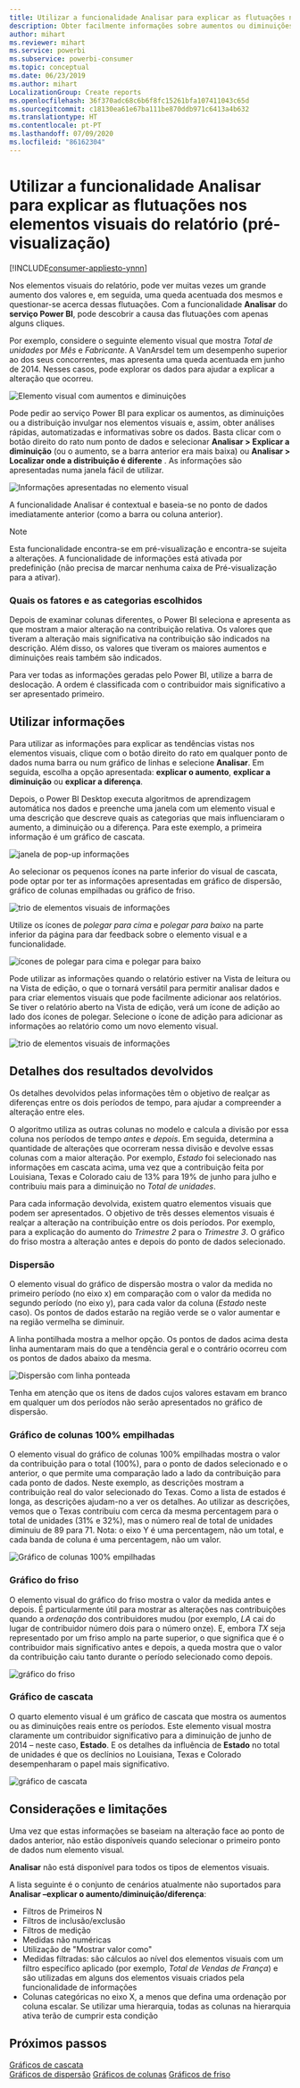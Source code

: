 ```yaml
---
title: Utilizar a funcionalidade Analisar para explicar as flutuações nos elementos visuais do relatório
description: Obter facilmente informações sobre aumentos ou diminuições no Power BI Desktop
author: mihart
ms.reviewer: mihart
ms.service: powerbi
ms.subservice: powerbi-consumer
ms.topic: conceptual
ms.date: 06/23/2019
ms.author: mihart
LocalizationGroup: Create reports
ms.openlocfilehash: 36f370adc68c6b6f8fc15261bfa107411043c65d
ms.sourcegitcommit: c18130ea61e67ba111be870ddb971c6413a4b632
ms.translationtype: HT
ms.contentlocale: pt-PT
ms.lasthandoff: 07/09/2020
ms.locfileid: "86162304"
---
```

# <a name="use-the-analyze-feature-to-explain-fluctuations-in-report-visuals-preview"></a>Utilizar a funcionalidade Analisar para explicar as flutuações nos elementos visuais do relatório (pré-visualização)

[!INCLUDE[consumer-appliesto-ynnn](../includes/consumer-appliesto-ynnn.md)]

Nos elementos visuais do relatório, pode ver muitas vezes um grande aumento dos valores e, em seguida, uma queda acentuada dos mesmos e questionar-se acerca dessas flutuações. Com a funcionalidade **Analisar** do **serviço Power BI**, pode descobrir a causa das flutuações com apenas alguns cliques.

Por exemplo, considere o seguinte elemento visual que mostra *Total de unidades* por *Mês* e *Fabricante*. A VanArsdel tem um desempenho superior ao dos seus concorrentes, mas apresenta uma queda acentuada em junho de 2014. Nesses casos, pode explorar os dados para ajudar a explicar a alteração que ocorreu. 

![Elemento visual com aumentos e diminuições](media/end-user-analyze-visuals/power-bi-line-chart.png)

Pode pedir ao serviço Power BI para explicar os aumentos, as diminuições ou a distribuição invulgar nos elementos visuais e, assim, obter análises rápidas, automatizadas e informativas sobre os dados. Basta clicar com o botão direito do rato num ponto de dados e selecionar **Analisar > Explicar a diminuição** (ou o aumento, se a barra anterior era mais baixa) ou **Analisar > Localizar onde a distribuição é diferente** . As informações são apresentadas numa janela fácil de utilizar.

![Informações apresentadas no elemento visual](media/end-user-analyze-visuals/power-bi-decrease.png)

A funcionalidade Analisar é contextual e baseia-se no ponto de dados imediatamente anterior (como a barra ou coluna anterior).

> [!NOTE]
> Esta funcionalidade encontra-se em pré-visualização e encontra-se sujeita a alterações. A funcionalidade de informações está ativada por predefinição (não precisa de marcar nenhuma caixa de Pré-visualização para a ativar).

### <a name="which-factors-and-categories-are-chosen"></a>Quais os fatores e as categorias escolhidos

Depois de examinar colunas diferentes, o Power BI seleciona e apresenta as que mostram a maior alteração na contribuição relativa. Os valores que tiveram a alteração mais significativa na contribuição são indicados na descrição. Além disso, os valores que tiveram os maiores aumentos e diminuições reais também são indicados.

Para ver todas as informações geradas pelo Power BI, utilize a barra de deslocação. A ordem é classificada com o contribuidor mais significativo a ser apresentado primeiro. 

## <a name="using-insights"></a>Utilizar informações
Para utilizar as informações para explicar as tendências vistas nos elementos visuais, clique com o botão direito do rato em qualquer ponto de dados numa barra ou num gráfico de linhas e selecione **Analisar**. Em seguida, escolha a opção apresentada: **explicar o aumento**, **explicar a diminuição** ou **explicar a diferença**.

Depois, o Power BI Desktop executa algoritmos de aprendizagem automática nos dados e preenche uma janela com um elemento visual e uma descrição que descreve quais as categorias que mais influenciaram o aumento, a diminuição ou a diferença.  Para este exemplo, a primeira informação é um gráfico de cascata.

![janela de pop-up informações](media/end-user-analyze-visuals/power-bi-insight.png)

Ao selecionar os pequenos ícones na parte inferior do visual de cascata, pode optar por ter as informações apresentadas em gráfico de dispersão, gráfico de colunas empilhadas ou gráfico de friso.

![trio de elementos visuais de informações](media/end-user-analyze-visuals/power-bi-options.png)

Utilize os ícones de *polegar para cima* e *polegar para baixo* na parte inferior da página para dar feedback sobre o elemento visual e a funcionalidade.  

![ícones de polegar para cima e polegar para baixo](media/end-user-analyze-visuals/power-bi-thumbs.png)


Pode utilizar as informações quando o relatório estiver na Vista de leitura ou na Vista de edição, o que o tornará versátil para permitir analisar dados e para criar elementos visuais que pode facilmente adicionar aos relatórios. Se tiver o relatório aberto na Vista de edição, verá um ícone de adição ao lado dos ícones de polegar. Selecione o ícone de adição para adicionar as informações ao relatório como um novo elemento visual. 

![trio de elementos visuais de informações](media/end-user-analyze-visuals/power-bi-add-visual.png)

## <a name="details-of-the-results-returned"></a>Detalhes dos resultados devolvidos

Os detalhes devolvidos pelas informações têm o objetivo de realçar as diferenças entre os dois períodos de tempo, para ajudar a compreender a alteração entre eles.  

O algoritmo utiliza as outras colunas no modelo e calcula a divisão por essa coluna nos períodos de tempo *antes* e *depois*. Em seguida, determina a quantidade de alterações que ocorreram nessa divisão e devolve essas colunas com a maior alteração. Por exemplo, *Estado* foi selecionado nas informações em cascata acima, uma vez que a contribuição feita por Louisiana, Texas e Colorado caiu de 13% para 19% de junho para julho e contribuiu mais para a diminuição no *Total de unidades*.  

Para cada informação devolvida, existem quatro elementos visuais que podem ser apresentados. O objetivo de três desses elementos visuais é realçar a alteração na contribuição entre os dois períodos. Por exemplo, para a explicação do aumento do *Trimestre 2* para o *Trimestre 3*. O gráfico do friso mostra a alteração antes e depois do ponto de dados selecionado.

### <a name="the-scatter-plot"></a>Dispersão

O elemento visual do gráfico de dispersão mostra o valor da medida no primeiro período (no eixo x) em comparação com o valor da medida no segundo período (no eixo y), para cada valor da coluna (*Estado* neste caso). Os pontos de dados estarão na região verde se o valor aumentar e na região vermelha se diminuir. 

A linha pontilhada mostra a melhor opção. Os pontos de dados acima desta linha aumentaram mais do que a tendência geral e o contrário ocorreu com os pontos de dados abaixo da mesma.  

![Dispersão com linha ponteada](media/end-user-analyze-visuals/power-bi-scatter.png)

Tenha em atenção que os itens de dados cujos valores estavam em branco em qualquer um dos períodos não serão apresentados no gráfico de dispersão.

### <a name="the-100-stacked-column-chart"></a>Gráfico de colunas 100% empilhadas

O elemento visual do gráfico de colunas 100% empilhadas mostra o valor da contribuição para o total (100%), para o ponto de dados selecionado e o anterior, o que permite uma comparação lado a lado da contribuição para cada ponto de dados. Neste exemplo, as descrições mostram a contribuição real do valor selecionado do Texas. Como a lista de estados é longa, as descrições ajudam-no a ver os detalhes. Ao utilizar as descrições, vemos que o Texas contribuiu com cerca da mesma percentagem para o total de unidades (31% e 32%), mas o número real de total de unidades diminuiu de 89 para 71. Nota: o eixo Y é uma percentagem, não um total, e cada banda de coluna é uma percentagem, não um valor. 

![Gráfico de colunas 100% empilhadas](media/end-user-analyze-visuals/power-bi-stacked.png)

### <a name="the-ribbon-chart"></a>Gráfico do friso

O elemento visual do gráfico do friso mostra o valor da medida antes e depois. É particularmente útil para mostrar as alterações nas contribuições quando a *ordenação* dos contribuidores mudou (por exemplo, *LA* cai do lugar de contribuidor número dois para o número onze).  E, embora *TX* seja representado por um friso amplo na parte superior, o que significa que é o contribuidor mais significativo antes e depois, a queda mostra que o valor da contribuição caiu tanto durante o período selecionado como depois.

![gráfico do friso](media/end-user-analyze-visuals/power-bi-ribbon-tooltip.png)

### <a name="the-waterfall-chart"></a>Gráfico de cascata

O quarto elemento visual é um gráfico de cascata que mostra os aumentos ou as diminuições reais entre os períodos. Este elemento visual mostra claramente um contribuidor significativo para a diminuição de junho de 2014 – neste caso, **Estado**. E os detalhes da influência de **Estado** no total de unidades é que os declínios no Louisiana, Texas e Colorado desempenharam o papel mais significativo.      

![gráfico de cascata](media/end-user-analyze-visuals/power-bi-insight.png)


 



## <a name="considerations-and-limitations"></a>Considerações e limitações
Uma vez que estas informações se baseiam na alteração face ao ponto de dados anterior, não estão disponíveis quando selecionar o primeiro ponto de dados num elemento visual. 

**Analisar** não está disponível para todos os tipos de elementos visuais. 

A lista seguinte é o conjunto de cenários atualmente não suportados para **Analisar –explicar o aumento/diminuição/diferença**:

* Filtros de Primeiros N
* Filtros de inclusão/exclusão
* Filtros de medição
* Medidas não numéricas
* Utilização de "Mostrar valor como"
* Medidas filtradas: são cálculos ao nível dos elementos visuais com um filtro específico aplicado (por exemplo, *Total de Vendas de França*) e são utilizadas em alguns dos elementos visuais criados pela funcionalidade de informações
* Colunas categóricas no eixo X, a menos que defina uma ordenação por coluna escalar. Se utilizar uma hierarquia, todas as colunas na hierarquia ativa terão de cumprir esta condição


## <a name="next-steps"></a>Próximos passos
[Gráficos de cascata](../visuals/power-bi-visualization-waterfall-charts.md)    
[Gráficos de dispersão](../visuals/power-bi-visualization-scatter.md)
[Gráficos de colunas](../visuals/power-bi-report-visualizations.md)
[Gráficos de friso](../visuals/desktop-ribbon-charts.md)

